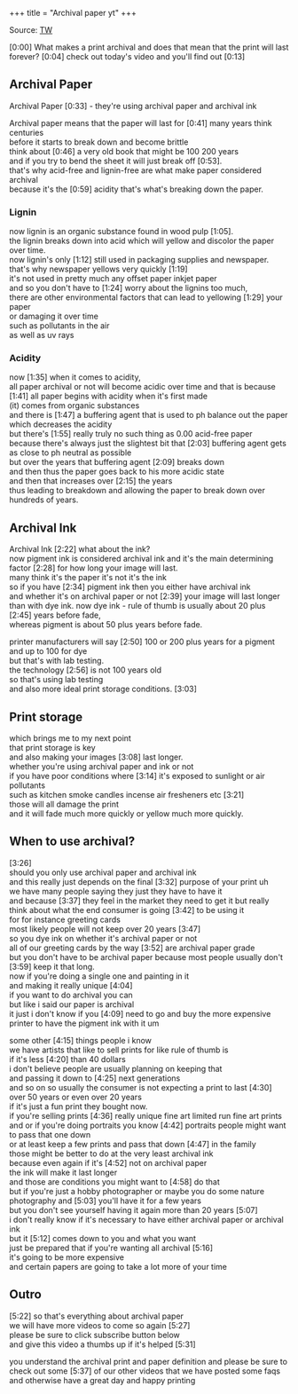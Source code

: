 +++
title = "Archival paper yt"
+++

Source: [TW](https://www.youtube.com/watch?v=fAsr4-MT4zc)

[0:00] What makes a print archival and does that mean that the print will last forever?   [0:04] check out today's video and you'll find out [0:13]  

## Archival Paper
Archival Paper [0:33] - they're using archival paper and archival ink   

Archival paper means that the paper will last for   [0:41] many years think centuries  
before it starts  to break down and become brittle  
think about [0:46] a very old book that might be 100 200 years  
and if  you try to bend the sheet it will just break off   [0:53].  
that's why acid-free and lignin-free are what  make paper considered archival  
because it's the [0:59] acidity that's what's breaking down the paper.  

### Lignin
now  lignin is an organic substance found in wood pulp   [1:05].  
the lignin breaks down into acid which will yellow and discolor the paper over time.  
now lignin's only   [1:12] still used in packaging supplies and newspaper.  
that's why newspaper yellows very quickly   [1:19]  
it's not used in pretty much any offset  paper inkjet paper  
and so you don't have to [1:24] worry about the lignins too much,  
there are other  environmental factors that can lead to yellowing [1:29] your paper  
or damaging it over time  
such as  pollutants in the air  
as well as uv rays 

### Acidity
now   [1:35] when it comes to acidity,  
all paper archival or not will become acidic over time and that is because [1:41] all paper begins with acidity when it's first  made  
(it) comes from organic substances  
and there is   [1:47] a buffering agent that is used to ph balance out the paper  
which decreases the acidity  
but there's   [1:55] really truly no such thing as 0.00 acid-free paper  
because there's always just the slightest bit that   [2:03] buffering agent gets as close to ph neutral as  possible  
but over the years that buffering agent   [2:09] breaks down  
and then thus the paper goes back to his more acidic state  
and then that increases over   [2:15] the years  
thus leading to breakdown and allowing  the paper to break down over hundreds of years. 

## Archival Ink
Archival Ink [2:22] what about the ink?  
now pigment ink is considered  archival ink and it's the main determining factor   [2:28] for how long your image will last.  
many think it's  the paper it's not it's the ink  
so if you have   [2:34] pigment ink then you either have archival  ink  
and whether it's on archival paper or not   [2:39] your image will last longer  
than with dye ink. 
now  dye ink - rule of thumb is usually about 20 plus   [2:45] years before fade,  
whereas pigment is about 50 plus  years before fade.

printer manufacturers will say   [2:50] 100 or 200 plus years for a pigment  
and up to 100  for dye  
but that's with lab testing.  
the technology   [2:56] is not 100 years old  
so that's using lab testing  
and also more ideal print storage conditions.   [3:03] 

## Print storage
which brings me to my next point  
that print  storage is key  
and also making your images   [3:08] last longer.  
whether you're using archival paper  and ink or not  
if you have poor conditions where [3:14] it's exposed to sunlight or air pollutants  
such as  kitchen smoke candles incense air fresheners etc   [3:21]  
those will all damage the print  
and it will fade  much more quickly or yellow much more quickly.  

## When to use archival?
[3:26]  
should you only use archival paper and archival  ink  
and this really just depends on the final   [3:32] purpose of your print uh  
we have many people  saying they just they have to have it  
and because   [3:37] they feel in the market they need to get it but  really think about what the end consumer is going   [3:42] to be using it  
for for instance greeting cards   
most likely people will not keep over 20 years   [3:47]  
so you dye ink on whether it's archival paper  or not  
all of our greeting cards by the way   [3:52] are archival paper grade  
but you don't have to be  archival paper because most people usually don't   [3:59] keep it that long.  
now if you're doing a single  one and painting in it  
and making it really unique   [4:04]  
if you want to do archival you can  
but like i said  our paper is archival  
it just i don't know if you   [4:09] need to go and buy the more expensive printer  to have the pigment ink with it um  

some other   [4:15] things people i know  
we have artists that like to  sell prints for like rule of thumb is  
if it's less   [4:20] than 40 dollars  
i don't believe people are usually  planning on keeping that  
and passing it down to   [4:25] next generations  
and so on so usually the  consumer is not expecting a print to last   [4:30] over 50 years or even over 20 years  
if it's just a  fun print they bought now.  
if you're selling prints   [4:36] really unique fine art limited run fine art  prints and or if you're doing portraits you know   [4:42] portraits people might want to pass that one down   
or at least keep a few prints and pass that down   [4:47] in the family  
those might be better to do at the  very least archival ink  
because even again if it's   [4:52] not on archival paper  
the ink will make it last  longer  
and those are conditions you might want to   [4:58] do that  
but if you're just a hobby photographer  or maybe you do some nature photography and   [5:03] you'll have it for a few years  
but you don't  see yourself having it again more than 20 years   [5:07]  
i don't really know if it's necessary to have  either archival paper or archival ink  
but it   [5:12] comes down to you and what you want  
just be  prepared that if you're wanting all archival   [5:16]  
it's going to be more expensive  
and certain  papers are going to take a lot more of your time  

## Outro 
[5:22] so that's everything about archival paper  
we will have more videos to come so again   [5:27]  
please be sure to click subscribe button below   
and give this video a thumbs up if it's helped   [5:31]  

you understand the archival print and paper  definition and please be sure to check out some   [5:37] of our other videos that we have posted some faqs  and otherwise have a great day and happy printing